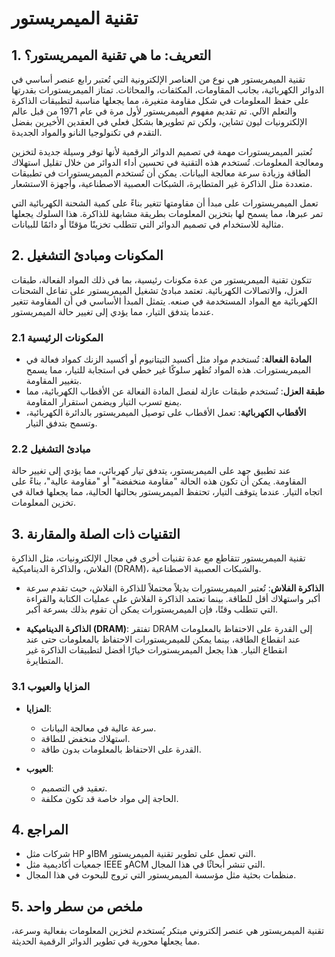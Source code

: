 # تقنية الميمريستور

## 1. التعريف: ما هي **تقنية الميمريستور**؟
تقنية الميمريستور هي نوع من العناصر الإلكترونية التي تُعتبر رابع عنصر أساسي في الدوائر الكهربائية، بجانب المقاومات، المكثفات، والمحاثات. تمتاز الميمريستورات بقدرتها على حفظ المعلومات في شكل مقاومة متغيرة، مما يجعلها مناسبة لتطبيقات الذاكرة والتعلم الآلي. تم تقديم مفهوم الميمريستور لأول مرة في عام 1971 من قبل عالم الإلكترونيات ليون تشاين، ولكن تم تطويرها بشكل فعلي في العقدين الأخيرين بفضل التقدم في تكنولوجيا النانو والمواد الجديدة.

تُعتبر الميمريستورات مهمة في تصميم الدوائر الرقمية لأنها توفر وسيلة جديدة لتخزين ومعالجة المعلومات. تُستخدم هذه التقنية في تحسين أداء الدوائر من خلال تقليل استهلاك الطاقة وزيادة سرعة معالجة البيانات. يمكن أن تُستخدم الميمريستورات في تطبيقات متعددة مثل الذاكرة غير المتطايرة، الشبكات العصبية الاصطناعية، وأجهزة الاستشعار.

تعمل الميمريستورات على مبدأ أن مقاومتها تتغير بناءً على كمية الشحنة الكهربائية التي تمر عبرها، مما يسمح لها بتخزين المعلومات بطريقة مشابهة للذاكرة. هذا السلوك يجعلها مثالية للاستخدام في تصميم الدوائر التي تتطلب تخزينًا مؤقتًا أو دائمًا للبيانات.

## 2. المكونات ومبادئ التشغيل
تتكون تقنية الميمريستور من عدة مكونات رئيسية، بما في ذلك المواد الفعالة، طبقات العزل، والاتصالات الكهربائية. تعتمد مبادئ تشغيل الميمريستور على تفاعل الشحنات الكهربائية مع المواد المستخدمة في صنعه. يتمثل المبدأ الأساسي في أن المقاومة تتغير عندما يتدفق التيار، مما يؤدي إلى تغيير حالة الميمريستور.

### 2.1 المكونات الرئيسية
- **المادة الفعالة**: تُستخدم مواد مثل أكسيد التيتانيوم أو أكسيد الزنك كمواد فعالة في الميمريستورات. هذه المواد تُظهر سلوكًا غير خطي في استجابة للتيار، مما يسمح بتغيير المقاومة.
- **طبقة العزل**: تُستخدم طبقات عازلة لفصل المادة الفعالة عن الأقطاب الكهربائية، مما يمنع تسرب التيار ويضمن استقرار المقاومة.
- **الأقطاب الكهربائية**: تعمل الأقطاب على توصيل الميمريستور بالدائرة الكهربائية، وتسمح بتدفق التيار.

### 2.2 مبادئ التشغيل
عند تطبيق جهد على الميمريستور، يتدفق تيار كهربائي، مما يؤدي إلى تغيير حالة المقاومة. يمكن أن تكون هذه الحالة "مقاومة منخفضة" أو "مقاومة عالية"، بناءً على اتجاه التيار. عندما يتوقف التيار، تحتفظ الميمريستور بحالتها الحالية، مما يجعلها فعالة في تخزين المعلومات.

## 3. التقنيات ذات الصلة والمقارنة
تقنية الميمريستور تتقاطع مع عدة تقنيات أخرى في مجال الإلكترونيات، مثل الذاكرة الفلاش، والذاكرة الديناميكية (DRAM)، والشبكات العصبية الاصطناعية. 

- **الذاكرة الفلاش**: تُعتبر الميمريستورات بديلاً محتملاً للذاكرة الفلاش، حيث تقدم سرعة أكبر واستهلاك أقل للطاقة. بينما تعتمد الذاكرة الفلاش على عمليات الكتابة والقراءة التي تتطلب وقتًا، فإن الميمريستورات يمكن أن تقوم بذلك بسرعة أكبر.
  
- **الذاكرة الديناميكية (DRAM)**: تفتقر DRAM إلى القدرة على الاحتفاظ بالمعلومات عند انقطاع الطاقة، بينما يمكن للميمريستورات الاحتفاظ بالمعلومات حتى عند انقطاع التيار. هذا يجعل الميمريستورات خيارًا أفضل لتطبيقات الذاكرة غير المتطايرة.

### 3.1 المزايا والعيوب
- **المزايا**:
  - سرعة عالية في معالجة البيانات.
  - استهلاك منخفض للطاقة.
  - القدرة على الاحتفاظ بالمعلومات بدون طاقة.

- **العيوب**:
  - تعقيد في التصميم.
  - الحاجة إلى مواد خاصة قد تكون مكلفة.

## 4. المراجع
- شركات مثل HP وIBM التي تعمل على تطوير تقنية الميمريستور.
- جمعيات أكاديمية مثل IEEE وACM التي تنشر أبحاثًا في هذا المجال.
- منظمات بحثية مثل مؤسسة الميمريستور التي تروج للبحوث في هذا المجال.

## 5. ملخص من سطر واحد
تقنية الميمريستور هي عنصر إلكتروني مبتكر يُستخدم لتخزين المعلومات بفعالية وسرعة، مما يجعلها محورية في تطوير الدوائر الرقمية الحديثة.